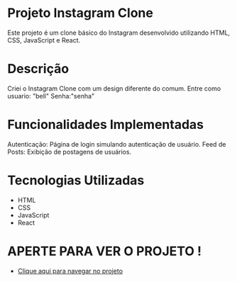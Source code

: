 # Projeto Instagram Clone

Este projeto é um clone básico do Instagram desenvolvido utilizando HTML, CSS, JavaScript e React.

# Descrição

Criei o Instagram Clone com um design diferente do comum.
Entre como usuario: "bell"
Senha:"senha"

# Funcionalidades Implementadas

Autenticação: Página de login simulando autenticação de usuário.
Feed de Posts: Exibição de postagens de usuários.

# Tecnologias Utilizadas

- HTML
- CSS
- JavaScript
- React

# APERTE PARA VER O PROJETO !

- [Clique aqui para navegar no projeto](https://izabellyarmeris.github.io/instagram/http://localhost:3000/)

